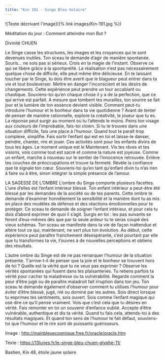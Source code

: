 ```yaml
---
title: "Kin 191 - Singe Bleu Solaire"
---
```

![Texte décrivant l'image]({% link images/Kin-191.jpg %})

Méditation du jour : Comment atteindre mon But ?

Divinité CHUEN

Le Singe casse les structures, les images et les croyances qui te sont devenues inutiles. Ton sceau te demande d’agir de manière spontanée. Souris… ne sois pas si sérieux. Crois en la magie de l’instant. Observe ce qui se libère grâce à la spontanéité. La réalisation n’est pas nécessairement quelque chose de difficile, elle peut même être délicieuse.
En te laissant toucher par le Singe, tu dois être averti que le blagueur peut entrer dans ta vie et tout bouleverser. Mettre en danger l’inconscient et les désirs de changements. Cette expérience peut prendre un tour accablant ou chaotique. Souviens-toi qu’en chaque chose il y a de la perfection, que ce qui arrive est parfait. A mesure que tombent tes murailles, ton sourire se fait jour et la lumière de ton essence devient visible.
Comment peut-tu introduire l’humour et le bonheur dans ta vie quotidienne ? Avant de tenter de penser de manière rationnelle, explore ta créativité, le joueur que tu es. La réponse peut surgir au moment où tu l’attends le moins. Peins ton visage aux couleurs de l’improbable, fais-toi clown. Si tu te trouves dans une situation difficile, fais une place à l’humour. Quand tout te paraît trop complexe, simplifie. Fais sortir l’enfant qui est en toi et laisse-le danser, peindre, chanter, rire et jouer. Ces activités sont pour les enfants divins de tous les âges. Le moment unique est le Maintenant. Vis tes rêves et tes visions, vois comme tout est sacré et comme la nature est joyeuse. Comme un enfant, marche à nouveau sur le sentier de l’innocence retrouvée. Enlève tes couches de préoccupations et trouve ta fermeté. Révèle la confiance que te signale ton cœur. Souviens-toi qu’en tant qu’enfant divin tu n’as rien à faire ou à être, sinon intégrer la simple présence de l’amour.

LA SAGESSE DE L’OMBRE
L’ombre du Singe comporte plusieurs facettes. L’une d’elles est l’enfant intérieur blessé. Ton enfant intérieur a peut-être été blessé par les demandes de la société ou de tes parents. Cette ombre te demande d’examiner honnêtement ta sensibilité et la manière dont tu as mis en place des modèles de défense et des réactions émotionnelles pour te protéger. Ce sceau te demande de soigner l’enfant intérieur, et pour cela tu dois d’abord exprimer de quoi il s’agit. Surgis en toi : les pas suivants se feront d’eux-mêmes dès que par ta seule ardeur tu te seras coupé des vieux schémas.
Ton sceau se manifeste dans ta vie de façon inattendue et altère tout ce qui, maintenant, ne sert plus ton évolution. Au début, cette expérience peut paraître franchement désespérante, c’est pourtant par elle que tu transformes ta vie, t’ouvres à de nouvelles perceptions et obtiens des résultats.

L’autre ombre du Singe est de ne pas remarquer l’humour de la situation présente. T’arrive-t-il de penser que la joie et le bonheur se trouvent hors de toi ? Quelle est la vérité que tu ne veux pas exprimer ? Observe les vérités spontanées qui fusent dans tes plaisanteries. Tu retiens parfois ta vérité pour cacher ta maladresse ou ta vulnérabilité. Regarde comment la peur d’être jugé ou de paraître maladroit fait irruption dans ton jeu.
Ton sceau te demande également d’observer comment tu utilises l’humour pour éviter d’être blessé, jugé, nié ou dominé par les autres. Sois direct lorsque tu exprimes tes sentiments, sois ouvert. Sois comme l’enfant magique qui ose dire ce qu’il pense vraiment. Vois que c’est cela que tu désires en vérité. Fais remonter en toi un souvenir d’enfance oublié. Accepte d’être vulnérable, authentique et dis ta vérité. Quand tu fais cela, attends-toi à des résultats magiques. Et quand ton sens de l’humour te fait défaut, souviens-toi que l’humour et le rire sont de puissants guérisseurs. 

Image : http://mainbleuecosmique.free.fr/oracle/oracle.htm

Texte : https://13lunes.fr/le-singe-bleu-chuen-glyphe-11/

Bastien, Kin 48, étoile jaune solaire